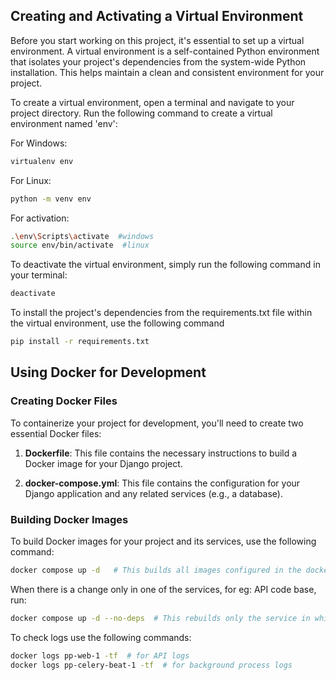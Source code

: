 ## Creating and Activating a Virtual Environment

Before you start working on this project, it's essential to set up a virtual environment. A virtual environment is a self-contained Python environment that isolates your project's dependencies from the system-wide Python installation. This helps maintain a clean and consistent environment for your project.

To create a virtual environment, open a terminal and navigate to your project directory. Run the following command to create a virtual environment named 'env':

For Windows:

```bash
virtualenv env
```
For Linux:
```bash
python -m venv env
```
For activation:
```bash
.\env\Scripts\activate  #windows
source env/bin/activate  #linux
```
To deactivate the virtual environment, simply run the following command in your terminal:
```bash
deactivate
```
To install the project's dependencies from the requirements.txt file within the virtual environment, use the following command

```bash
pip install -r requirements.txt
```

## Using Docker for Development

### Creating Docker Files

To containerize your project for development, you'll need to create two essential Docker files:

1. **Dockerfile**: This file contains the necessary instructions to build a Docker image for your Django project.

2. **docker-compose.yml**: This file contains the configuration for your Django application and any related services (e.g., a database).

### Building Docker Images

To build Docker images for your project and its services, use the following command:

```bash
docker compose up -d   # This builds all images configured in the docker-compose.yml file
```
When there is a change only in one of the services, for eg: API code base, run:
```bash
docker compose up -d --no-deps  # This rebuilds only the service in which changes are made.
```
To check logs use the following commands:

```bash
docker logs pp-web-1 -tf  # for API logs
docker logs pp-celery-beat-1 -tf  # for background process logs
```




